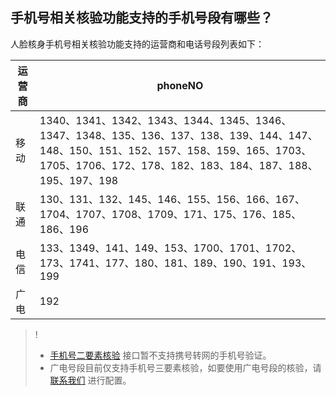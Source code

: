 ## 手机号相关核验功能支持的手机号段有哪些？

人脸核身手机号相关核验功能支持的运营商和电话号段列表如下：

| 运营商 | phoneNO |
|-----|--------------------------|
| 移动  | 1340、1341、1342、1343、1344、1345、1346、1347、1348、135、136、137、138、139、144、147、148、150、151、152、157、158、159、165、1703、1705、1706、172、178、182、183、184、187、188、195、197、198 |
| 联通  | 130、131、132、145、146、155、156、166、167、1704、1707、1708、1709、171、175、176、185、186、196|
| 电信  | 133、1349、141、149、153、1700、1701、1702、173、1741、177、180、181、189、190、191、193、199  |
|广电|192|

>! 
>- [手机号二要素核验](https://cloud.tencent.com/document/product/1007/50364) 接口暂不支持携号转网的手机号验证。
>- 广电号段目前仅支持手机号三要素核验，如要使用广电号段的核验，请 [联系我们](https://cloud.tencent.com/online-service) 进行配置。
